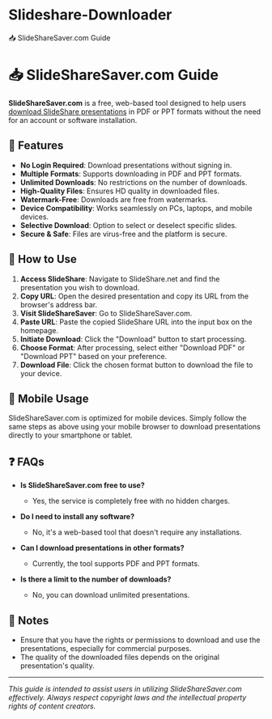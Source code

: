 # Slideshare-Downloader
📥 SlideShareSaver.com Guide
# 📥 SlideShareSaver.com Guide

**SlideShareSaver.com** is a free, web-based tool designed to help users [download SlideShare presentations](https://slidesharesaver.com/) in PDF or PPT formats without the need for an account or software installation.

## 🔧 Features

* **No Login Required**: Download presentations without signing in.
* **Multiple Formats**: Supports downloading in PDF and PPT formats.
* **Unlimited Downloads**: No restrictions on the number of downloads.
* **High-Quality Files**: Ensures HD quality in downloaded files.
* **Watermark-Free**: Downloads are free from watermarks.
* **Device Compatibility**: Works seamlessly on PCs, laptops, and mobile devices.
* **Selective Download**: Option to select or deselect specific slides.
* **Secure & Safe**: Files are virus-free and the platform is secure.

## 📝 How to Use

1. **Access SlideShare**: Navigate to SlideShare.net and find the presentation you wish to download.
2. **Copy URL**: Open the desired presentation and copy its URL from the browser's address bar.
3. **Visit SlideShareSaver**: Go to SlideShareSaver.com.
4. **Paste URL**: Paste the copied SlideShare URL into the input box on the homepage.
5. **Initiate Download**: Click the "Download" button to start processing.
6. **Choose Format**: After processing, select either "Download PDF" or "Download PPT" based on your preference.
7. **Download File**: Click the chosen format button to download the file to your device.

## 📱 Mobile Usage

SlideShareSaver.com is optimized for mobile devices. Simply follow the same steps as above using your mobile browser to download presentations directly to your smartphone or tablet.

## ❓ FAQs

* **Is SlideShareSaver.com free to use?**

  * Yes, the service is completely free with no hidden charges.

* **Do I need to install any software?**

  * No, it's a web-based tool that doesn't require any installations.

* **Can I download presentations in other formats?**

  * Currently, the tool supports PDF and PPT formats.

* **Is there a limit to the number of downloads?**

  * No, you can download unlimited presentations.

## 📌 Notes

* Ensure that you have the rights or permissions to download and use the presentations, especially for commercial purposes.
* The quality of the downloaded files depends on the original presentation's quality.

---

*This guide is intended to assist users in utilizing SlideShareSaver.com effectively. Always respect copyright laws and the intellectual property rights of content creators.*

